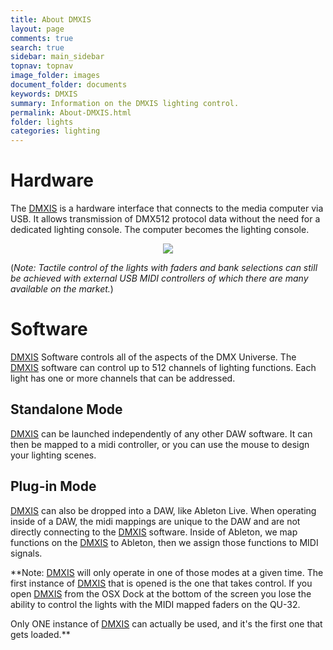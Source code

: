 ```yaml
---
title: About DMXIS
layout: page
comments: true
search: true
sidebar: main_sidebar
topnav: topnav
image_folder: images
document_folder: documents
keywords: DMXIS
summary: Information on the DMXIS lighting control.
permalink: About-DMXIS.html
folder: lights
categories: lighting
---
```


# Hardware

The [DMXIS](/DMXIS.html) is a hardware interface that connects to the media computer via USB.  It allows transmission of DMX512 protocol data without the need for a dedicated lighting console.  The computer becomes the lighting console.

<p align="center">
<img src="https://github.com/NewValleyChurch/Infrastructure-docs/blob/master/images/dmxis.jpg">
</p>

(_Note: Tactile control of the lights with faders and bank selections can still be achieved with external USB MIDI controllers of which there are many available on the market._)

# Software

[DMXIS](/DMXIS.html) Software controls all of the aspects of the DMX Universe.  The [DMXIS](/DMXIS.html) software can control up to 512 channels of lighting functions.  Each light has one or more channels that can be addressed.

## Standalone Mode

[DMXIS](/DMXIS.html) can be launched independently of any other DAW software.  It can then be mapped to a midi controller, or you can use the mouse to design your lighting scenes.

## Plug-in Mode

[DMXIS](/DMXIS.html) can also be dropped into a DAW, like Ableton Live.  When operating inside of a DAW, the midi mappings are unique to the DAW and are not directly connecting to the [DMXIS](/DMXIS.html) software.  Inside of Ableton, we map functions on the [DMXIS](/DMXIS.html) to Ableton, then we assign those functions to MIDI signals.

**Note: [DMXIS](/DMXIS.html) will only operate in one of those modes at a given time.  The first instance of [DMXIS](/DMXIS.html) that is opened is the one that takes control.  If you open [DMXIS](/DMXIS.html) from the OSX Dock at the bottom of the screen you lose the ability to control the lights with the MIDI mapped faders on the QU-32.  

Only ONE instance of [DMXIS](/DMXIS.html) can actually be used, and it's the first one that gets loaded.**
